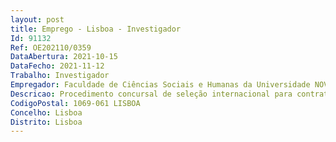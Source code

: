 ```yaml
--- 
layout: post
title: Emprego - Lisboa - Investigador
Id: 91132
Ref: OE202110/0359
DataAbertura: 2021-10-15
DataFecho: 2021-11-12
Trabalho: Investigador
Empregador: Faculdade de Ciências Sociais e Humanas da Universidade NOVA de Lisboa - NOVA School of Social Scien
Descricao: Procedimento concursal de seleção internacional para contratação de Doutorado(a), através de contratode trabalho a termo incerto na Universidade Nova de Lisboa — Faculdade de Ciências Sociais eHumanas, para o exercício de atividades de investigação científica no âmbito do projeto “Práticas,Significados e Contextos de Vizinhança na Grande Lisboa”, financiado pela Fundação para a Ciênciae Tecnologia através de fundos nacionais.
CodigoPostal: 1069-061 LISBOA
Concelho: Lisboa
Distrito: Lisboa
--- 
```

